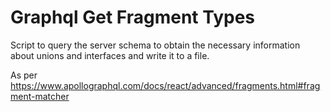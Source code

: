 # Graphql Get Fragment Types
Script to query the server schema to obtain the necessary information about unions and interfaces and write it to a file.

 As per https://www.apollographql.com/docs/react/advanced/fragments.html#fragment-matcher



